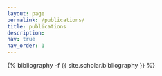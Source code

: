```yaml
---
layout: page
permalink: /publications/
title: publications
description:
nav: true
nav_order: 1
---
```

<!-- _pages/publications.md -->
<div class="publications">
<!-- <h3>Journal and Conference Articles</h3> -->
{% bibliography -f {{ site.scholar.bibliography }} %}

</div>

